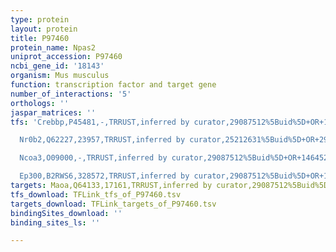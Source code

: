 ```yaml
---
type: protein
layout: protein
title: P97460
protein_name: Npas2
uniprot_accession: P97460
ncbi_gene_id: '18143'
organism: Mus musculus
function: transcription factor and target gene
number_of_interactions: '5'
orthologs: ''
jaspar_matrices: ''
tfs: 'Crebbp,P45481,-,TRRUST,inferred by curator,29087512%5Buid%5D+OR+14645221%5Buid%5D,Yes

  Nr0b2,Q62227,23957,TRRUST,inferred by curator,25212631%5Buid%5D+OR+29087512%5Buid%5D,Yes

  Ncoa3,O09000,-,TRRUST,inferred by curator,29087512%5Buid%5D+OR+14645221%5Buid%5D,Yes

  Ep300,B2RWS6,328572,TRRUST,inferred by curator,29087512%5Buid%5D+OR+14645221%5Buid%5D,Yes'
targets: Maoa,Q64133,17161,TRRUST,inferred by curator,29087512%5Buid%5D+OR+18439826%5Buid%5D,Yes
tfs_download: TFLink_tfs_of_P97460.tsv
targets_download: TFLink_targets_of_P97460.tsv
bindingSites_download: ''
binding_sites_ls: ''

---
```

